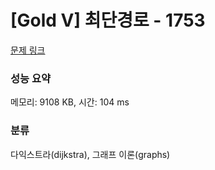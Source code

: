 # [Gold V] 최단경로 - 1753 

[문제 링크](https://www.acmicpc.net/problem/1753) 

### 성능 요약

메모리: 9108 KB, 시간: 104 ms

### 분류

다익스트라(dijkstra), 그래프 이론(graphs)

